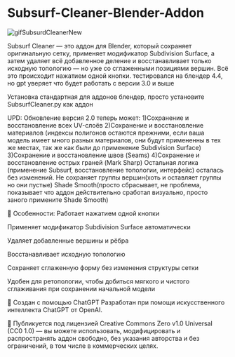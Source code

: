 # Subsurf-Cleaner-Blender-Addon

![gifSubsurdCleanerNew](https://github.com/user-attachments/assets/29882a63-d945-4e9b-a6ac-66a1d7b9ce84)

Subsurf Cleaner — это аддон для Blender, который сохраняет оригинальную сетку, применяет модификатор Subdivision Surface, а затем удаляет всё добавленное деление и восстанавливает только исходную топологию — но уже со сглаженными позициями вершин. Всё это происходит нажатием одной кнопки. тестировался на блендер 4.4, но gpt уверяет что будет работать с версии 3.0 и выше

Установка стандартная для аддонов блендер, просто установите SubsurfCleaner.py как аддон

UPD: Обновление версия 2.0 теперь может:
1)Сохранение и восстановление всех UV-слоёв
2)Сохранение и восстановление материалов (индексы полигонов остаются прежними, если ваша модель имеет много разных материалов, они будут примененны в тех же местах, так же как были до применение Subdivision Surface)
3)Сохранение и восстановление швов (Seams)
4)Сохранение и восстановление острых граней (Mark Sharp)
Остальная логика (применение Subsurf, восстановление топологии, интерфейс) осталась без изменений.
Не сохраняет группы вершин(хоть и оставляет группы но они пустые)
Shade Smooth(просто сбрасывает, не проблема, показывает что аддон действительно сработал визуально, просто заного примените Shade Smooth)

📌 Особенности:
Работает нажатием одной кнопки

Применяет модификатор Subdivision Surface автоматически

Удаляет добавленные вершины и рёбра

Восстанавливает исходную топологию

Сохраняет сглаженную форму без изменения структуры сетки

Удобен для ретопологии, чтобы добиться мягкого и чистого сглаживания при сохранении начальной модели

🧠 Создан с помощью ChatGPT
Разработан при помощи искусственного интеллекта ChatGPT от OpenAI.

📜
Публикуется под лицензией Creative Commons Zero v1.0 Universal (CC0 1.0) —
вы можете использовать, модифицировать и распространять аддон свободно, без указания авторства и без ограничений, в том числе в коммерческих целях.
